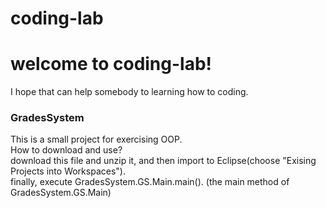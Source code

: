 # coding-lab
<h1>welcome to coding-lab!</h1>
I hope that can help somebody to learning how to coding.<br>


<h3>GradesSystem</h3>
This is a small project for exercising OOP.<br>
How to download and use?<br>
download this file and unzip it, and then import to Eclipse(choose "Exising Projects into Workspaces").<br>
finally, execute GradesSystem.GS.Main.main(). (the main method of GradesSystem.GS.Main)<br>
